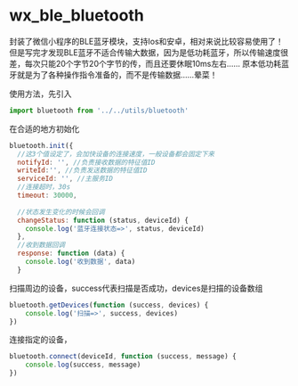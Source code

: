 # wx_ble_bluetooth
封装了微信小程序的BLE蓝牙模块，支持Ios和安卓，相对来说比较容易使用了！
但是写完才发现BLE蓝牙不适合传输大数据，因为是低功耗蓝牙，所以传输速度很差，每次只能20个字节20个字节的传，而且还要休眠10ms左右……
原本低功耗蓝牙就是为了各种操作指令准备的，而不是传输数据……晕菜！


使用方法，先引入
```Javascript
import bluetooth from '../../utils/bluetooth'
```

在合适的地方初始化
```Javascript
bluetooth.init({
  //这3个值设定了，会加快设备的连接速度，一般设备都会固定下来
  notifyId: '', //负责接收数据的特征值ID
  writeId:'', //负责发送数据的特征值ID
  serviceId: '', //主服务ID
  //连接超时，30s
  timeout: 30000, 
  
  //状态发生变化的时候会回调
  changeStatus: function (status, deviceId) {
    console.log('蓝牙连接状态=>', status, deviceId)
  },
  //收到数据回调
  response: function (data) {
    console.log('收到数据', data)
  }
```

扫描周边的设备，success代表扫描是否成功，devices是扫描的设备数组
```Javascript
bluetooth.getDevices(function (success, devices) {
    console.log('扫描=>', success, devices)
})
```

连接指定的设备，
```Javascript
bluetooth.connect(deviceId, function (success, message) {
    console.log(success, message)
})
```
